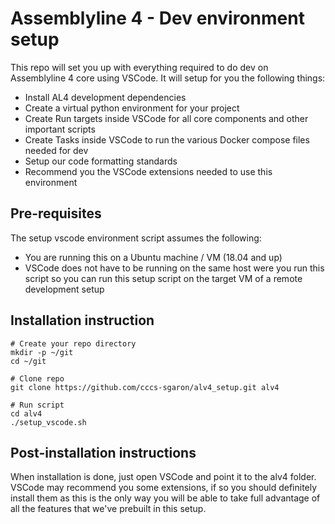 # Assemblyline 4 - Dev environment setup

This repo will set you up with everything required to do dev on Assemblyline 4 core using VSCode. It will setup for you the following things:

- Install AL4 development dependencies
- Create a virtual python environment for your project
- Create Run targets inside VSCode for all core components and other important scripts
- Create Tasks inside VSCode to run the various Docker compose files needed for dev
- Setup our code formatting standards
- Recommend you the VSCode extensions needed to use this environment

## Pre-requisites

The setup vscode environment script assumes the following:

- You are running this on a Ubuntu machine / VM (18.04 and up)
- VSCode does not have to be running on the same host were you run this script so you can run this setup script on the target VM of a remote development setup

## Installation instruction

    # Create your repo directory
    mkdir -p ~/git
    cd ~/git

    # Clone repo
    git clone https://github.com/cccs-sgaron/alv4_setup.git alv4

    # Run script
    cd alv4
    ./setup_vscode.sh

## Post-installation instructions

When installation is done, just open VSCode and point it to the alv4 folder. VSCode may recommend you some extensions, if so you should definitely install them as this is the only way you will be able to take full advantage of all the features that we've prebuilt in this setup.
